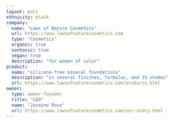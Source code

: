 ```yaml
---
layout: post
ethnicity: black
company:
  name: "Laws of Nature Cosmetics"
  url: https://www.lawsofnaturecosmetics.com
  type: "Cosmetics"
  organic: true
  nontoxic: true
  vegan: true
  description: "for women of color"
product:
  name: "silicone-free mineral foundations"
  description: "in several finishes, formulas, and 15 shades"
  url: https://www.lawsofnaturecosmetics.com/products.html
owner:
  type: owner-founder
  title: "CEO"
  name: "Jasmine Rose"
  url: https://www.lawsofnaturecosmetics.com/our-story.html
---
```

